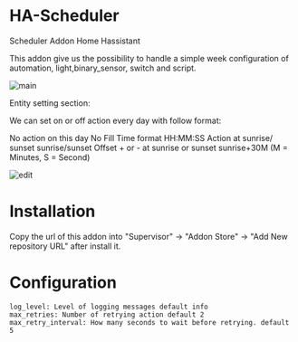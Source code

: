 # HA-Scheduler
Scheduler Addon Home Hassistant

This addon give us the possibility to handle a simple week configuration of automation, light,binary_sensor, switch and script.


![main](https://raw.githubusercontent.com/HA-Scheduler/master/main.png)


Entity setting section:

We can set on or off action every day with follow format:


No action on this day					No Fill	
Time format 							HH:MM:SS
Action at sunrise/ sunset 				sunrise/sunset
Offset + or - at sunrise or sunset      sunrise+30M   (M = Minutes, S = Second)

![edit](https://raw.githubusercontent.com/HA-Scheduler/master/edit.png)


# Installation

Copy the url of this addon into "Supervisor" -> "Addon Store" -> "Add New repository URL" after install it.

# Configuration

    log_level: Level of logging messages default info 
	max_retries: Number of retrying action default 2
	max_retry_interval: How many seconds to wait before retrying. default 5
	
	
	